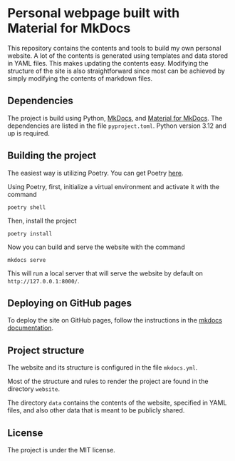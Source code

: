# Personal webpage built with Material for MkDocs
This repository contains the contents and tools to build my own
personal website. A lot of the contents is generated using templates and
data stored in YAML files. This makes updating the contents easy. Modifying
the structure of the site is also straightforward since most can be achieved by simply
modifying the contents of markdown files.

## Dependencies
The project is build using Python, [MkDocs](https://www.mkdocs.org/),
and [Material for MkDocs](https://squidfunk.github.io/mkdocs-material/). The
dependencies are listed in the file `pyproject.toml`.
Python version 3.12 and up is required.

## Building the project
The easiest way is utilizing Poetry. You can get Poetry [here](https://python-poetry.org/).

Using Poetry, first, initialize a virtual environment and activate it
with the command

```
poetry shell
```

Then, install the project

```
poetry install
```

Now you can build and serve the website with the command

```
mkdocs serve
```

This will run a local server that will serve the website by default
on `http://127.0.0.1:8000/`.

## Deploying on GitHub pages
To deploy the site on GitHub pages, follow the instructions in the
[mkdocs documentation](https://www.mkdocs.org/user-guide/deploying-your-docs/#github-pages).

## Project structure
The website and its structure is configured in the file `mkdocs.yml`.

Most of the structure and rules to render the project are found in the directory `website`.

The directory `data` contains the contents of the website, specified in YAML files, and also
other data that is meant to be publicly shared.

## License
The project is under the MIT license.